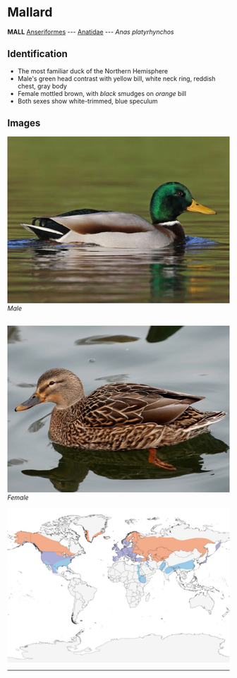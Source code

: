 # Mallard
**MALL**
[Anseriformes](/birding/orders/anseriformes) ---
[Anatidae](/birding/orders/anseriformes/anatidae) ---
*Anas platyrhynchos*

## Identification
- The most familiar duck of the Northern Hemisphere
- Male's green head contrast with yellow bill, white neck ring, reddish chest, gray body
- Female mottled brown, with *black* smudges on *orange* bill
- Both sexes show white-trimmed, blue speculum

## Images
![](/birding/images/mall_male.jpg)</br>
*Male* </br></br>

![](/birding/images/mall_female.jpg)</br>
*Female*

![](/birding/images/mall_map.jpg)

----

<!---## Notes
### DATE. PLACE---SPECIFIC
NOTE--->
